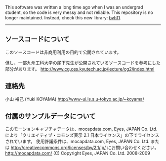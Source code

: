 This software was written a long time ago when I was an undergrad student, so the code is very messy and not reliable. This repository is no longer maintained. Instead, check this new library: [bvh11](https://github.com/yuki-koyama/bvh11).

----

## ソースコードについて

このソースコードは非商用利用の目的で公開されています。

但し、一部九州工科大学の尾下先生が公開されているソースコードを参考にした部分があります。
<http://www.cg.ces.kyutech.ac.jp/lecture/cg2/index.html>

## 連絡先

小山 裕己 (Yuki KOYAMA)
http://www-ui.is.s.u-tokyo.ac.jp/~koyama/

## 付属のサンプルデータについて

このモーションキャプチャデータは、mocapdata.com, Eyes, JAPAN Co. Ltd. により「クリエイティブ・コモンズ表示 2.1 日本ライセンス」の下でライセンスされています。
使用許諾条件は、mocapdata.com, Eyes, JAPAN Co. Ltd. または‪ <http://creativecommons.org/licenses/by/2.1/jp/>‬ にお問い合わせください。
‪<http://mocapdata.com/‬>
(C) Copyright Eyes, JAPAN Co. Ltd. 2008-2009
